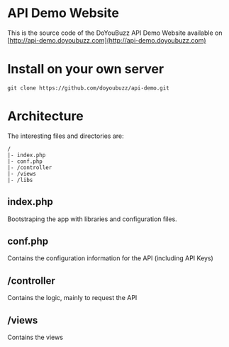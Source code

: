 # API Demo Website

This is the source code of the DoYouBuzz API Demo Website available on [http://api-demo.doyoubuzz.com](http://api-demo.doyoubuzz.com)

# Install on your own server 

    git clone https://github.com/doyoubuzz/api-demo.git

# Architecture

The interesting files and directories are: 

    /
    |- index.php     
    |- conf.php
    |- /controller
    |- /views
    |- /libs

## index.php

Bootstraping the app with libraries and configuration files.

## conf.php

Contains the configuration information for the API (including API Keys)

## /controller

Contains the logic, mainly to request the API

## /views

Contains the views

